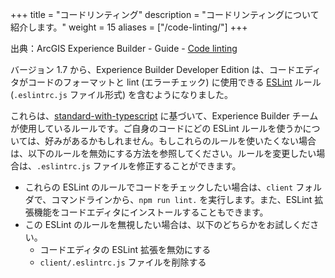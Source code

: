 +++
title = "コードリンティング"
description = "コードリンティングについて紹介します。"
weight = 15
aliases = ["/code-linting/"]
+++

出典：ArcGIS Experience Builder - Guide - [Code linting](https://developers.arcgis.com/experience-builder/guide/linting/)


バージョン 1.7 から、Experience Builder Developer Edition は、コードエディタがコードのフォーマットと lint (エラーチェック) に使用できる [ESLint](https://eslint.org/) ルール (`.eslintrc.js` ファイル形式) を含むようになりました。

これらは、[standard-with-typescript](https://github.com/standard/eslint-config-standard-with-typescript) に基づいて、Experience Builder チームが使用しているルールです。ご自身のコードにどの ESLint ルールを使うかについては、好みがあるかもしれません。もしこれらのルールを使いたくない場合は、以下のルールを無効にする方法を参照してください。ルールを変更したい場合は、`.eslintrc.js` ファイルを修正することができます。

- これらの ESLint のルールでコードをチェックしたい場合は、`client` フォルダで、コマンドラインから、`npm run lint.` を実行します。また、ESLint 拡張機能をコードエディタにインストールすることもできます。
- この ESLint のルールを無視したい場合は、以下のどちらかをお試しください。
    - コードエディタの ESLint 拡張を無効にする
    - `client/.eslintrc.js` ファイルを削除する